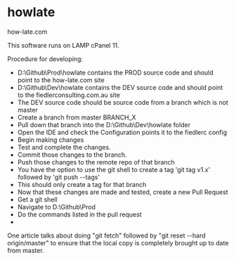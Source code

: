 howlate
=======

how-late.com

This software runs on LAMP cPanel 11.


Procedure for developing:

- D:\Github\Prod\howlate contains the PROD source code and should point to the how-late.com site
- D:\Github\Dev\howlate contains the DEV source code and should point to the fiedlerconsulting.com.au site
- The DEV source code should be source code from a branch which is not master
- Create a branch from master BRANCH_X
- Pull down that branch into the D:\Github\Dev\howlate folder
- Open the IDE and check the Configuration points it to the fiedlerc config
- Begin making changes
- Test and complete the changes.
- Commit those changes to the branch.
- Push those changes to the remote repo of that branch
- You have the option to use the git shell to create a tag 'git tag v1.x' followed by 'git push --tags'
- This should only create a tag for that branch
- Now that these changes are made and tested, create a new Pull Request
- Get a git shell
- Navigate to D:\Github\Prod
- Do the commands listed in the pull request
- 



One article talks about doing "git fetch" followed by "git reset --hard origin/master" to ensure that the local copy is completely brought up to date from master.


